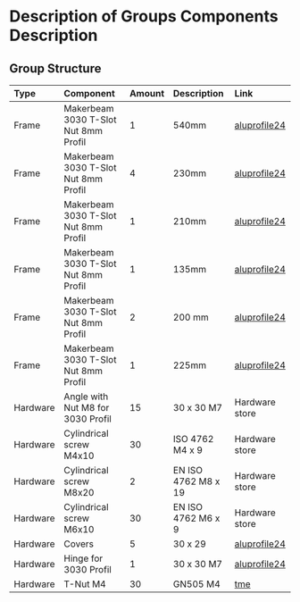 # Description of Groups Components Description
## Group Structure
|Type |Component |Amount|Description|Link|
|:---|:---|:---|:---|:---|
|Frame |Makerbeam 3030 T-Slot Nut 8mm Profil |1|540mm|[aluprofile24](https://aluprofile24.de/product_info.php?info=p209_strebenprofil-30x30mm-nut-8-schwarz---zuschnitt.html)|
|Frame |Makerbeam 3030 T-Slot Nut 8mm Profil |4|230mm|[aluprofile24](https://aluprofile24.de/product_info.php?info=p209_strebenprofil-30x30mm-nut-8-schwarz---zuschnitt.html)|
|Frame |Makerbeam 3030 T-Slot Nut 8mm Profil |1|210mm|[aluprofile24](https://aluprofile24.de/product_info.php?info=p209_strebenprofil-30x30mm-nut-8-schwarz---zuschnitt.html)|
|Frame |Makerbeam 3030 T-Slot Nut 8mm Profil |1|135mm|[aluprofile24](https://aluprofile24.de/product_info.php?info=p209_strebenprofil-30x30mm-nut-8-schwarz---zuschnitt.html)|
|Frame |Makerbeam 3030 T-Slot Nut 8mm Profil |2|200 mm|[aluprofile24](https://aluprofile24.de/product_info.php?info=p209_strebenprofil-30x30mm-nut-8-schwarz---zuschnitt.html)|
|Frame |Makerbeam 3030 T-Slot Nut 8mm Profil |1|225mm |[aluprofile24](https://aluprofile24.de/product_info.php?info=p209_strebenprofil-30x30mm-nut-8-schwarz---zuschnitt.html)|
|Hardware|Angle with Nut M8 for 3030 Profil|15|30 x 30 M7|Hardware store|
|Hardware|Cylindrical screw M4x10|30|ISO 4762 M4 x 9|Hardware store|
|Hardware|Cylindrical screw  M8x20|2|EN ISO 4762 M8 x 19|Hardware store|
|Hardware|Cylindrical screw  M6x10|30|EN ISO 4762 M6 x 9|Hardware store|
|Hardware|Covers|5|30 x 29|[aluprofile24](https://aluprofile24.de/product_info.php?info=p274_profilabdeckkappe-30x30i.html)|
|Hardware|Hinge for 3030 Profil|1|30 x 30 M7|[aluprofile24](https://aluprofile24.de/product_info.php?info=p99_gelenk.html)|
|Hardware|T-Nut M4|30|GN505 M4|[tme](https://www.tme.eu/at/details/gn505-10-m4-mb/profil-zubehor/elesa-ganter/gn-505-10-m4-mb/)|
